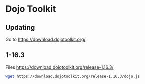 # Dojo Toolkit

## Updating
Go to https://download.dojotoolkit.org/.

## 1-16.3
Files https://download.dojotoolkit.org/release-1.16.3/

```bash
wget https://download.dojotoolkit.org/release-1.16.3/dojo.js
```